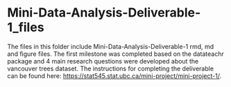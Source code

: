 # Mini-Data-Analysis-Deliverable-1_files

The files in this folder include Mini-Data-Analysis-Deliverable-1 rmd, md and figure files. The first milestone was completed based on the datateachr package and 4 main research questions were developed about the vancouver trees dataset. The instructions for completing the deliverable can be found here: https://stat545.stat.ubc.ca/mini-project/mini-project-1/. 
